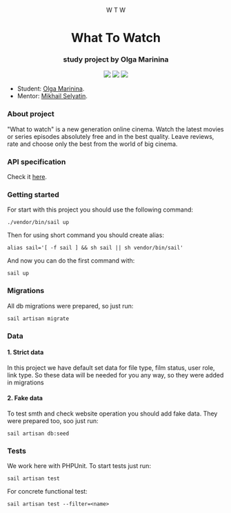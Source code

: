 <p align="center">
              <a>
                <span>W</span>
                <span>T</span>
                <span>W</span>
              </a>
        <h1 align="center">What To Watch</h1>
        <h3 align="center">study project by Olga Marinina</h3>

<p align="center">
<img src="https://img.shields.io/badge/php-%5E8.1-blue">
<img src="https://img.shields.io/badge/laravel-%5E10.0-red">
<img src="https://img.shields.io/badge/mysql-8.0-orange">

* Student: [Olga Marinina](https://up.htmlacademy.ru/yii/4/user/2074903).
* Mentor: [Mikhail Selyatin](https://htmlacademy.ru/profile/id919955).

### About project

"What to watch" is a new generation online cinema.
Watch the latest movies or series episodes absolutely free and in the best quality.
Leave reviews, rate and choose only the best from the world of big cinema.

### API specification

Check it [here](https://10.react.pages.academy/wtw/spec#get-/films).

### Getting started

For start with this project you should use the following command:
```
./vendor/bin/sail up
```
Then for using short command you should create alias:
```
alias sail='[ -f sail ] && sh sail || sh vendor/bin/sail'
```
And now you can do the first command with: 
```
sail up
```

### Migrations

All db migrations were prepared, so just run:

```
sail artisan migrate
```

### Data

#### 1. Strict data

In this project we have default set data for file type, film status, user role, link type.
So these data will be needed for you any way, so they were added in migrations

#### 2. Fake data

To test smth and check website operation you should add fake data.
They were prepared too, soo just run:

```
sail artisan db:seed
```

### Tests

We work here with PHPUnit. To start tests just run:

```
sail artisan test
```
For concrete functional test:
```
sail artisan test --filter=<name>  
```
